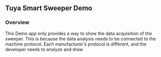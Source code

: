 ## Tuya Smart Sweeper Demo

### Overview

This Demo app only provides a way to show the data acquisition of the sweeper. This is because the data analysis needs to be connected to the machine protocol. Each manufacturer's protocol is different, and the developer needs to analyze and draw